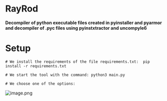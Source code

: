 # RayRod
**Decompiler of python executable files created in pyinstaller and pyarmor and decompiler of .pyc files using pyinstxtractor and uncompyle6**

# Setup
```
# We install the requirements of the file requirements.txt:  pip install -r requirements.txt
```
```
# We start the tool with the command: python3 main.py
```
```
# We choose one of the options:
```
![image.png](https://github.com/Euronymou5/RayRod/blob/main/images/ray.png?raw=true)
